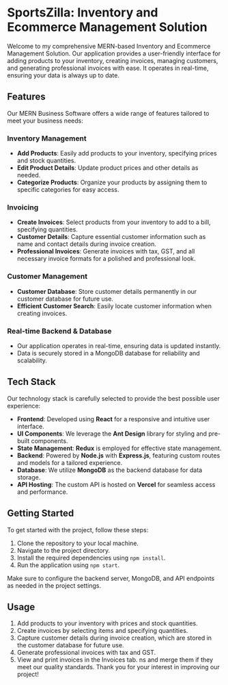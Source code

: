 # SportsZilla: Inventory and Ecommerce Management Solution

Welcome to my comprehensive MERN-based Inventory and Ecommerce Management Solution. Our application provides a user-friendly interface for adding products to your inventory, creating invoices, managing customers, and generating professional invoices with ease. It operates in real-time, ensuring your data is always up to date.

## Features

Our MERN Business Software offers a wide range of features tailored to meet your business needs:

### Inventory Management

- **Add Products**: Easily add products to your inventory, specifying prices and stock quantities.
- **Edit Product Details**: Update product prices and other details as needed.
- **Categorize Products**: Organize your products by assigning them to specific categories for easy access.

### Invoicing

- **Create Invoices**: Select products from your inventory to add to a bill, specifying quantities.
- **Customer Details**: Capture essential customer information such as name and contact details during invoice creation.
- **Professional Invoices**: Generate invoices with tax, GST, and all necessary invoice formats for a polished and professional look.

### Customer Management

- **Customer Database**: Store customer details permanently in our customer database for future use.
- **Efficient Customer Search**: Easily locate customer information when creating invoices.

### Real-time Backend & Database

- Our application operates in real-time, ensuring data is updated instantly.
- Data is securely stored in a MongoDB database for reliability and scalability.

## Tech Stack

Our technology stack is carefully selected to provide the best possible user experience:

- **Frontend**: Developed using **React** for a responsive and intuitive user interface.
- **UI Components**: We leverage the **Ant Design** library for styling and pre-built components.
- **State Management**: **Redux** is employed for effective state management.
- **Backend**: Powered by **Node.js** with **Express.js**, featuring custom routes and models for a tailored experience.
- **Database**: We utilize **MongoDB** as the backend database for data storage.
- **API Hosting**: The custom API is hosted on **Vercel** for seamless access and performance.

## Getting Started

To get started with the project, follow these steps:

1. Clone the repository to your local machine.
2. Navigate to the project directory.
3. Install the required dependencies using `npm install`.
4. Run the application using `npm start`.

Make sure to configure the backend server, MongoDB, and API endpoints as needed in the project settings.

## Usage

1. Add products to your inventory with prices and stock quantities.
2. Create invoices by selecting items and specifying quantities.
3. Capture customer details during invoice creation, which are stored in the customer database for future use.
4. Generate professional invoices with tax and GST.
5. View and print invoices in the Invoices tab.
ns and merge them if they meet our quality standards. Thank you for your interest in improving our project!
